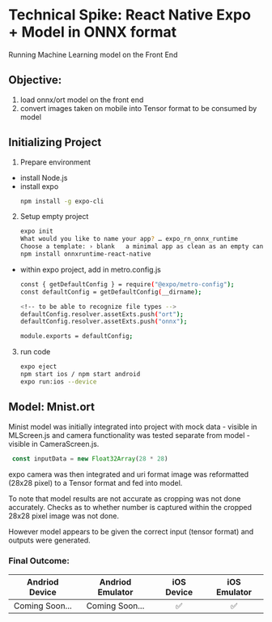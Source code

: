 <!-- @format -->

# Technical Spike: React Native Expo + Model in ONNX format

Running Machine Learning model on the Front End

## Objective:

1.  load onnx/ort model on the front end
2.  convert images taken on mobile into Tensor format to be consumed by model

## Initializing Project

1. Prepare environment

- install Node.js
- install expo
  ```sh
  npm install -g expo-cli
  ```

2. Setup empty project

   ```bash
   expo init
   What would you like to name your app? … expo_rn_onnx_runtime
   Choose a template: › blank   a minimal app as clean as an empty canvas
   npm install onnxruntime-react-native
   ```

- within expo project, add in metro.config.js

  ```bash
  const { getDefaultConfig } = require("@expo/metro-config");
  const defaultConfig = getDefaultConfig(__dirname);

  <!-- to be able to recognize file types -->
  defaultConfig.resolver.assetExts.push("ort");
  defaultConfig.resolver.assetExts.push("onnx");

  module.exports = defaultConfig;
  ```

3. run code

   ```bash
   expo eject
   npm start ios / npm start android
   expo run:ios --device
   ```

## Model: Mnist.ort

Minist model was initially integrated into project with mock data - visible in MLScreen.js and camera functionality was tested separate from model - visible in CameraScreen.js.

```javascript
 const inputData = new Float32Array(28 * 28)
```

expo camera was then integrated and uri format image was reformatted (28x28 pixel) to a Tensor format and fed into model.

To note that model results are not accurate as cropping was not done accurately.
Checks as to whether number is captured within the cropped 28x28 pixel image was not done.

However model appears to be given the correct input (tensor format) and outputs were generated.

### Final Outcome:

| Andriod Device | Andriod Emulator | iOS Device | iOS Emulator |
| :------------: | :--------------: | :--------: | :----------: |
| Coming Soon... |  Coming Soon...  |     ✅     |      ✅      |
